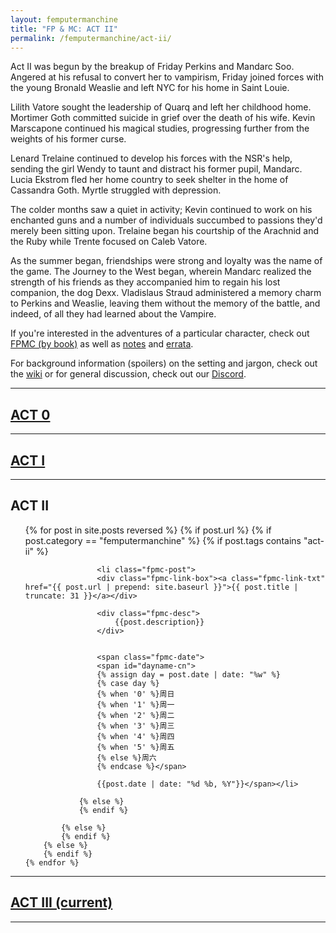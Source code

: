 ```yaml
---
layout: femputermanchine
title: "FP & MC: ACT II"
permalink: /femputermanchine/act-ii/
---
```


<html>
<head>
<meta charset="utf-8">

</head>

<body>

<div id="fpmc-intro">
<p>Act II was begun by the breakup of Friday Perkins and Mandarc Soo. Angered at his refusal to convert her to vampirism, Friday joined forces with the young Bronald Weaslie and left NYC for his home in Saint Louie.</p>
<p>Lilith Vatore sought the leadership of Quarq and left her childhood home. Mortimer Goth committed suicide in grief over the death of his wife. Kevin Marscapone continued his magical studies, progressing further from the weights of his former curse.</p>
<p>Lenard Trelaine continued to develop his forces with the NSR's help, sending the girl Wendy to taunt and distract his former pupil, Mandarc. Lucia Ekstrom fled her home country to seek shelter in the home of Cassandra Goth. Myrtle struggled with depression.</p>
<p>The colder months saw a quiet in activity; Kevin continued to work on his enchanted guns and a number of individuals succumbed to passions they'd merely been sitting upon. Trelaine began his courtship of the Arachnid and the Ruby while Trente focused on Caleb Vatore.</p>
<p>As the summer began, friendships were strong and loyalty was the name of the game. The Journey to the West began, wherein Mandarc realized the strength of his friends as they accompanied him to regain his lost companion, the dog Dexx. Vladislaus Straud administered a memory charm to Perkins and Weaslie, leaving them without the memory of the battle, and indeed, of all they had learned about the Vampire.</p>
<p>If you're interested in the adventures of a particular character, check out <a href="{{ '/femputermanchine/books/' | prepend: site.url }}">FPMC (by book)</a> as well as <a href="{{ '/fpmcnotes/' | prepend: site.url }}">notes</a> and <a href="{{ '/hexfiles/' | prepend: site.url }}">errata</a>.</p>
<p>For background information (spoilers) on the setting and jargon, check out the <a href="https://github.com/SplendidStrontium/splendidstrontium.github.io/wiki">wiki</a> or for general discussion, check out our <a href="https://discord.gg/A5PyBpFvE8">Discord</a>.</p>
</div>

<hr>

<h2><a href="{{ '/femputermanchine/act-0/' | prepend: site.url }}">ACT 0</a></h2>

<hr>

<h2><a href="{{ '/femputermanchine/act-i/' | prepend: site.url }}">ACT I</a></h2>

<hr>

<h2>ACT II</h2>

<ul>
	{% for post in site.posts reversed %}
        {% if post.url %}
			{% if post.category == "femputermanchine" %}
				{% if post.tags contains "act-ii" %}

				    <li class="fpmc-post">
					<div class="fpmc-link-box"><a class="fpmc-link-txt" href="{{ post.url | prepend: site.baseurl }}">{{ post.title | truncate: 31 }}</a></div>

					<div class="fpmc-desc">
						{{post.description}}
					</div>

			
					<span class="fpmc-date">
					<span id="dayname-cn">
					{% assign day = post.date | date: "%w" %}
					{% case day %}
					{% when '0' %}周日
					{% when '1' %}周一
					{% when '2' %}周二
					{% when '3' %}周三
					{% when '4' %}周四
					{% when '5' %}周五
					{% else %}周六
					{% endcase %}</span>

					{{post.date | date: "%d %b, %Y"}}</span></li>
				
				{% else %}
				{% endif %}

			{% else %}	
			{% endif %}
		{% else %}
        {% endif %}
    {% endfor %}
</ul>



<hr>



<h2> <a href="{{ '/femputermanchine/' | prepend: site.url }}">ACT III (current)</a> </h2>

<hr>




</body>
</html>






